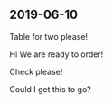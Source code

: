 ## 2019-06-10  

Table for two please!



Hi We are ready to order!



Check please!



Could I get this to go?
